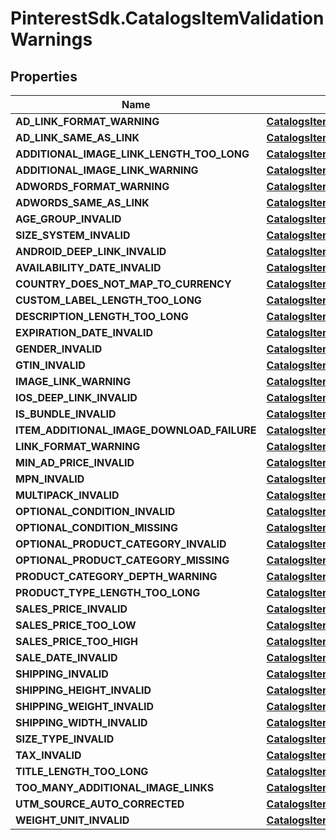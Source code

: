 # PinterestSdk.CatalogsItemValidationWarnings

## Properties

Name | Type | Description | Notes
------------ | ------------- | ------------- | -------------
**AD_LINK_FORMAT_WARNING** | [**CatalogsItemValidationDetails**](CatalogsItemValidationDetails.md) |  | [optional] 
**AD_LINK_SAME_AS_LINK** | [**CatalogsItemValidationDetails**](CatalogsItemValidationDetails.md) |  | [optional] 
**ADDITIONAL_IMAGE_LINK_LENGTH_TOO_LONG** | [**CatalogsItemValidationDetails**](CatalogsItemValidationDetails.md) |  | [optional] 
**ADDITIONAL_IMAGE_LINK_WARNING** | [**CatalogsItemValidationDetails**](CatalogsItemValidationDetails.md) |  | [optional] 
**ADWORDS_FORMAT_WARNING** | [**CatalogsItemValidationDetails**](CatalogsItemValidationDetails.md) |  | [optional] 
**ADWORDS_SAME_AS_LINK** | [**CatalogsItemValidationDetails**](CatalogsItemValidationDetails.md) |  | [optional] 
**AGE_GROUP_INVALID** | [**CatalogsItemValidationDetails**](CatalogsItemValidationDetails.md) |  | [optional] 
**SIZE_SYSTEM_INVALID** | [**CatalogsItemValidationDetails**](CatalogsItemValidationDetails.md) |  | [optional] 
**ANDROID_DEEP_LINK_INVALID** | [**CatalogsItemValidationDetails**](CatalogsItemValidationDetails.md) |  | [optional] 
**AVAILABILITY_DATE_INVALID** | [**CatalogsItemValidationDetails**](CatalogsItemValidationDetails.md) |  | [optional] 
**COUNTRY_DOES_NOT_MAP_TO_CURRENCY** | [**CatalogsItemValidationDetails**](CatalogsItemValidationDetails.md) |  | [optional] 
**CUSTOM_LABEL_LENGTH_TOO_LONG** | [**CatalogsItemValidationDetails**](CatalogsItemValidationDetails.md) |  | [optional] 
**DESCRIPTION_LENGTH_TOO_LONG** | [**CatalogsItemValidationDetails**](CatalogsItemValidationDetails.md) |  | [optional] 
**EXPIRATION_DATE_INVALID** | [**CatalogsItemValidationDetails**](CatalogsItemValidationDetails.md) |  | [optional] 
**GENDER_INVALID** | [**CatalogsItemValidationDetails**](CatalogsItemValidationDetails.md) |  | [optional] 
**GTIN_INVALID** | [**CatalogsItemValidationDetails**](CatalogsItemValidationDetails.md) |  | [optional] 
**IMAGE_LINK_WARNING** | [**CatalogsItemValidationDetails**](CatalogsItemValidationDetails.md) |  | [optional] 
**IOS_DEEP_LINK_INVALID** | [**CatalogsItemValidationDetails**](CatalogsItemValidationDetails.md) |  | [optional] 
**IS_BUNDLE_INVALID** | [**CatalogsItemValidationDetails**](CatalogsItemValidationDetails.md) |  | [optional] 
**ITEM_ADDITIONAL_IMAGE_DOWNLOAD_FAILURE** | [**CatalogsItemValidationDetails**](CatalogsItemValidationDetails.md) |  | [optional] 
**LINK_FORMAT_WARNING** | [**CatalogsItemValidationDetails**](CatalogsItemValidationDetails.md) |  | [optional] 
**MIN_AD_PRICE_INVALID** | [**CatalogsItemValidationDetails**](CatalogsItemValidationDetails.md) |  | [optional] 
**MPN_INVALID** | [**CatalogsItemValidationDetails**](CatalogsItemValidationDetails.md) |  | [optional] 
**MULTIPACK_INVALID** | [**CatalogsItemValidationDetails**](CatalogsItemValidationDetails.md) |  | [optional] 
**OPTIONAL_CONDITION_INVALID** | [**CatalogsItemValidationDetails**](CatalogsItemValidationDetails.md) |  | [optional] 
**OPTIONAL_CONDITION_MISSING** | [**CatalogsItemValidationDetails**](CatalogsItemValidationDetails.md) |  | [optional] 
**OPTIONAL_PRODUCT_CATEGORY_INVALID** | [**CatalogsItemValidationDetails**](CatalogsItemValidationDetails.md) |  | [optional] 
**OPTIONAL_PRODUCT_CATEGORY_MISSING** | [**CatalogsItemValidationDetails**](CatalogsItemValidationDetails.md) |  | [optional] 
**PRODUCT_CATEGORY_DEPTH_WARNING** | [**CatalogsItemValidationDetails**](CatalogsItemValidationDetails.md) |  | [optional] 
**PRODUCT_TYPE_LENGTH_TOO_LONG** | [**CatalogsItemValidationDetails**](CatalogsItemValidationDetails.md) |  | [optional] 
**SALES_PRICE_INVALID** | [**CatalogsItemValidationDetails**](CatalogsItemValidationDetails.md) |  | [optional] 
**SALES_PRICE_TOO_LOW** | [**CatalogsItemValidationDetails**](CatalogsItemValidationDetails.md) |  | [optional] 
**SALES_PRICE_TOO_HIGH** | [**CatalogsItemValidationDetails**](CatalogsItemValidationDetails.md) |  | [optional] 
**SALE_DATE_INVALID** | [**CatalogsItemValidationDetails**](CatalogsItemValidationDetails.md) |  | [optional] 
**SHIPPING_INVALID** | [**CatalogsItemValidationDetails**](CatalogsItemValidationDetails.md) |  | [optional] 
**SHIPPING_HEIGHT_INVALID** | [**CatalogsItemValidationDetails**](CatalogsItemValidationDetails.md) |  | [optional] 
**SHIPPING_WEIGHT_INVALID** | [**CatalogsItemValidationDetails**](CatalogsItemValidationDetails.md) |  | [optional] 
**SHIPPING_WIDTH_INVALID** | [**CatalogsItemValidationDetails**](CatalogsItemValidationDetails.md) |  | [optional] 
**SIZE_TYPE_INVALID** | [**CatalogsItemValidationDetails**](CatalogsItemValidationDetails.md) |  | [optional] 
**TAX_INVALID** | [**CatalogsItemValidationDetails**](CatalogsItemValidationDetails.md) |  | [optional] 
**TITLE_LENGTH_TOO_LONG** | [**CatalogsItemValidationDetails**](CatalogsItemValidationDetails.md) |  | [optional] 
**TOO_MANY_ADDITIONAL_IMAGE_LINKS** | [**CatalogsItemValidationDetails**](CatalogsItemValidationDetails.md) |  | [optional] 
**UTM_SOURCE_AUTO_CORRECTED** | [**CatalogsItemValidationDetails**](CatalogsItemValidationDetails.md) |  | [optional] 
**WEIGHT_UNIT_INVALID** | [**CatalogsItemValidationDetails**](CatalogsItemValidationDetails.md) |  | [optional] 


